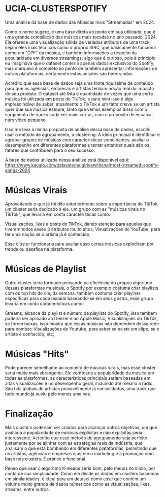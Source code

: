 # UCIA-CLUSTERSPOTIFY

Uma análise da base de dados das Músicas mais "Streamadas" em 2024.

Como o nome sugere, é uma base direta ao ponto em sua utilidade, que é uma grande compilação das músicas mais tocadas no ano passado, 2024. Ela oferece uma visualização sólida de variados atributos de uma track, sejam eles mais técnicos como o próprio ISRC, que basicamente funciona como um "CPF" da música, e também informações a respeito da popularidade em diversos streamings; algo que é curioso, pois à princípio eu imaginava que o dataset conteria apenas dados exclusivos do Spotify, mas o arquivo é completo ao ponto de também apresentar informações de outras plataformas, certamente estas adições são bem-vindas. 

Acredito que essa base de dados seja uma fonte riquíssima de conteúdo para que as agências, empresas e artistas tenham noção real do impacto do seu produto. O dataset até lista a quantidade de vezes que uma certa música foi utilizada em posts do TikTok, e para mim isso é algo imprescindível de saber, atualmente o TikTok é um fator chave se um artista quer que sua música estoure, tanto que vemos exemplos disso com o surgimento de tracks cada vez mais curtas, com o propósito de encaixar num vídeo pequeno.

Isso me leva à minha proposta de análise dessa base de dados, escolhi usar o método de agrupamento, o clustering. A ideia principal é identificar e agrupar grupos de músicas com características semelhantes, avaliar o desempenho em diferentes plataformas e tentar entender quais são os fatores que contribuem para o seu sucesso. 

A base de dados utilizada nessa análise está disponível aqui: https://www.kaggle.com/datasets/nelgiriyewithana/most-streamed-spotify-songs-2024

# Músicas Virais

Aproveitando o que já foi dito anteriormente sobre a importância do TikTok, um cluster seria dedicado à ele, um grupo com as "músicas virais no TikTok", que levaria em conta características como:

Visualizações, likes e posts do TikTok, dando atenção para aquelas que tiverem todos esses 3 atributos muito altos;
Visualizações do YouTube, para ter uma noção se o artista já é conhecido;

Esse cluster funcionaria para avaliar caso certas músicas explodiram por trends ou desafios na plataforma.

# Músicas de Playlist

Outro cluster seria formado pensando na eficiência do próprio algoritmo dessas plataformas musicais, o Spotify por exemplo costuma criar playlists com os top hits do dia, da semana, também costuma criar playlists específicas para cada usuário baseando-se em seus gostos, esse grupo levaria em conta características como:

Streams, alcance da playlist e número de playlists do Spotify, isso também poderia ser aplicado ao Deezer e ao Apple Music;
Visualizações do TikTok, se forem baixas, isso mostra que essas músicas não dependem dessa rede para bombar;
Visualizações do Youtube, para saber se existe um clipe, se o artista é conhecido, etc;


# Músicas "Hits"

Pode parecer semelhante ao conceito de músicas virais, mas esse cluster seria muito mais abrangente. Ele verificaria a popularidade da música em todas as plataformas, as características principais seriam baseadas em altas visualizações e no desempenho geral, incluindo até mesmo a rádio. São hits globais de artistas provavelmente já consolidados, uma track que todo mundo já ouviu pelo menos uma vez.


# Finalização

Mais clusters poderiam ser criados para alcançar outros objetivos, um que avaliaria a popularidade de músicas explícitas e não explícitas seria interessante. Acredito que esse método de agrupamento seja perfeito justamente por se alinhar com as estratégias reais da indústria, que analisam o que está bombando em diferentes plataformas, permitindo que os artistas, agências e empresas ajustem o marketing e a promoção com base nos clusters. É prático e funcional.

Penso que usar o algoritmo K-means seria bom, pelo menos no ínicio, por conta de sua simplicidade. Como ele divide os dados em clusters baseados em similaridades, é ideal para um dataset como esse que contém um volume muito grande de dados númericos como as visualizações, likes, streams, entre outros.

